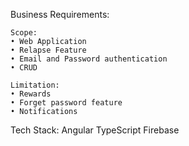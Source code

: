 Business Requirements:

	Scope:
    • Web Application
    • Relapse Feature
    • Email and Password authentication
    • CRUD
	
	Limitation:	
    • Rewards
    • Forget password feature
    • Notifications
      
Tech Stack: Angular TypeScript Firebase